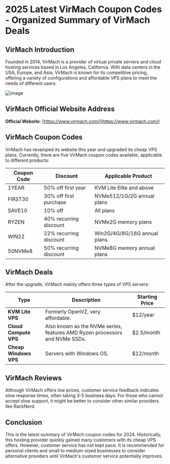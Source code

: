 # 2025 Latest VirMach Coupon Codes - Organized Summary of VirMach Deals

## VirMach Introduction

Founded in 2014, VirMach is a provider of virtual private servers and cloud hosting services based in Los Angeles, California. With data centers in the USA, Europe, and Asia, VirMach is known for its competitive pricing, offering a variety of configurations and affordable VPS plans to meet the needs of different users.

![image](https://github.com/malifyf/VirMach/assets/167608099/6f382d0b-c1e5-47dc-8c29-19601d9fa1c1)

## VirMach Official Website Address

**Official Website**: [https://www.virmach.com/](https://www.virmach.com/)

## VirMach Coupon Codes

VirMach has revamped its website this year and upgraded its cheap VPS plans. Currently, there are five VirMach coupon codes available, applicable to different products:

| Coupon Code | Discount     | Applicable Product              |
|-------------|--------------|---------------------------------|
| 1YEAR       | 50% off first year | KVM Lite Elite and above      |
| FIRST30     | 30% off first purchase | NVMe512/1G/2G annual plans |
| SAVE10      | 10% off      | All plans                      |
| RYZEN       | 40% recurring discount | NVMe2G memory plans        |
| WIN22       | 22% recurring discount | Win2G/4G/8G/16G annual plans|
| 50NVMe8     | 50% recurring discount | NVMe8G memory annual plans |

## VirMach Deals

After the upgrade, VirMach mainly offers three types of VPS servers:

| Type                   | Description                                                  | Starting Price  |
|------------------------|--------------------------------------------------------------|-----------------|
| **KVM Lite VPS**       | Formerly OpenVZ, very affordable.                            | $12/year        |
| **Cloud Compute VPS**  | Also known as the NVMe series, features AMD Ryzen processors and NVMe SSDs. | $2.5/month  |
| **Cheap Windows VPS**  | Servers with Windows OS.                                     | $12/month       |

## VirMach Reviews

Although VirMach offers low prices, customer service feedback indicates slow response times, often taking 3-5 business days. For those who cannot accept slow support, it might be better to consider other similar providers like RackNerd.

## Conclusion

This is the latest summary of VirMach coupon codes for 2024. Historically, this hosting provider quickly gained many customers with its cheap VPS offers. However, customer service has not kept pace. It is recommended for personal clients and small to medium-sized businesses to consider alternative providers until VirMach's customer service potentially improves.

